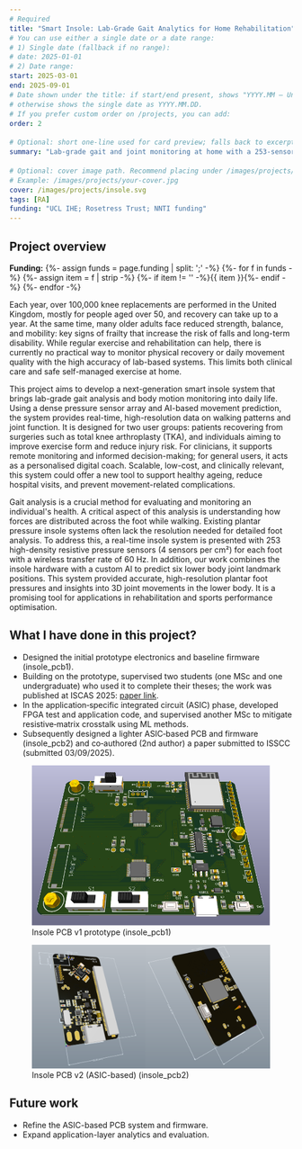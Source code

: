 ```yaml
---
# Required
title: "Smart Insole: Lab-Grade Gait Analytics for Home Rehabilitation"
# You can use either a single date or a date range:
# 1) Single date (fallback if no range):
# date: 2025-01-01
# 2) Date range:
start: 2025-03-01
end: 2025-09-01
# Date shown under the title: if start/end present, shows "YYYY.MM — Until now/End YYYY.MM";
# otherwise shows the single date as YYYY.MM.DD.
# If you prefer custom order on /projects, you can add:
order: 2

# Optional: short one-line used for card preview; falls back to excerpt/content
summary: "Lab-grade gait and joint monitoring at home with a 253-sensor insole and AI (60 Hz)."

# Optional: cover image path. Recommend placing under /images/projects/
# Example: /images/projects/your-cover.jpg
cover: /images/projects/insole.svg
tags: [RA]
funding: "UCL IHE; Rosetress Trust; NNTI funding"
---
```


## Project overview

<div class="project-funding-inline"><strong>Funding:</strong>
	{%- assign funds = page.funding | split: ';' -%}
	{%- for f in funds -%}
		{%- assign item = f | strip -%}
		{%- if item != '' -%}<span class="funding-chip">{{ item }}</span>{%- endif -%}
	{%- endfor -%}
</div>

Each year, over 100,000 knee replacements are performed in the United Kingdom, mostly for people aged over 50, and recovery can take up to a year. At the same time, many older adults face reduced strength, balance, and mobility: key signs of frailty that increase the risk of falls and long-term disability. While regular exercise and rehabilitation can help, there is currently no practical way to monitor physical recovery or daily movement quality with the high accuracy of lab-based systems. This limits both clinical care and safe self-managed exercise at home.

This project aims to develop a next-generation smart insole system that brings lab-grade gait analysis and body motion monitoring into daily life. Using a dense pressure sensor array and AI-based movement prediction, the system provides real-time, high-resolution data on walking patterns and joint function. It is designed for two user groups: patients recovering from surgeries such as total knee arthroplasty (TKA), and individuals aiming to improve exercise form and reduce injury risk. For clinicians, it supports remote monitoring and informed decision-making; for general users, it acts as a personalised digital coach. Scalable, low-cost, and clinically relevant, this system could offer a new tool to support healthy ageing, reduce hospital visits, and prevent movement-related complications.

Gait analysis is a crucial method for evaluating and monitoring an individual's health. A critical aspect of this analysis is understanding how forces are distributed across the foot while walking. Existing plantar pressure insole systems often lack the resolution needed for detailed foot analysis. To address this, a real-time insole system is presented with 253 high-density resistive pressure sensors (4 sensors per cm²) for each foot with a wireless transfer rate of 60 Hz. In addition, our work combines the insole hardware with a custom AI to predict six lower body joint landmark positions. This system provided accurate, high-resolution plantar foot pressures and insights into 3D joint movements in the lower body. It is a promising tool for applications in rehabilitation and sports performance optimisation.

## What I have done in this project?

- Designed the initial prototype electronics and baseline firmware (insole_pcb1).
- Building on the prototype, supervised two students (one MSc and one undergraduate) who used it to complete their theses; the work was published at ISCAS 2025: [paper link](https://ieeexplore.ieee.org/abstract/document/11044303).
- In the application‑specific integrated circuit (ASIC) phase, developed FPGA test and application code, and supervised another MSc to mitigate resistive‑matrix crosstalk using ML methods.
- Subsequently designed a lighter ASIC‑based PCB and firmware (insole_pcb2) and co‑authored (2nd author) a paper submitted to ISSCC (submitted 03/09/2025).

<figure>
	<img src="/images/projects/pcbs/insole_pcb1.png" alt="Insole PCB v1 prototype" loading="lazy" />
	<figcaption>Insole PCB v1 prototype (insole_pcb1)</figcaption>
</figure>

<figure>
	<img src="/images/projects/pcbs/insole_pcb2.png" alt="Insole PCB v2 (ASIC-based)" loading="lazy" />
	<figcaption>Insole PCB v2 (ASIC-based) (insole_pcb2)</figcaption>
</figure>

## Future work

- Refine the ASIC-based PCB system and firmware.
- Expand application-layer analytics and evaluation.

